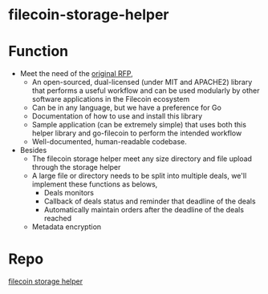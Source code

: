 # filecoin-storage-helper


# Function

- Meet the need of the [original RFP](https://github.com/filecoin-project/devgrants/blob/master/rfps/rfp-storage-helper-libraries.md),
  - An open-sourced, dual-licensed (under MIT and APACHE2) library that performs a useful workflow and can be used modularly by other software applications in the Filecoin ecosystem
  - Can be in any language, but we have a preference for Go
  - Documentation of how to use and install this library
  - Sample application (can be extremely simple) that uses both this helper library and go-filecoin to perform the intended workflow
  - Well-documented, human-readable codebase.
- Besides
  - The filecoin storage helper meet any size directory and file upload through the storage helper
  - A large file or directory needs to be split into multiple deals, we'll implement these functions as belows,
    - Deals monitors
    - Callback of deals status and reminder that deadline of the deals
    - Automatically maintain orders after the deadline of the deals reached
  - Metadata encryption

# Repo
[filecoin storage helper](https://github.com/arsyun/filecoin-storage-helper)